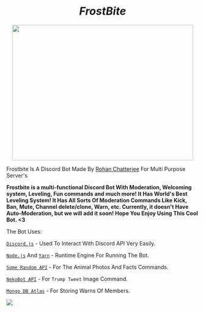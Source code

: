 # <div align="center">**_FrostBite_**
    
<div align="center">
    <img src="https://github.com/InsaneCoder789/Frostbite-1/blob/master/Frostbite.jpeg" height="355px" width="474px" />

</div>
    


Frostbite Is A Discord Bot Made By [Rohan Chatterjee](https://github.com/InsaneCoder789) For Multi Purpose Server's 
    
 **Frostbite is a multi-functional Discord Bot With Moderation, Welcoming system, Leveling, Fun commands and much more! It Has World's Best Leveling System! It Has All Sorts Of Moderation Commands Like Kick, Ban, Mute, Channel delete/clone, Warn, etc. Currently, it doesn't Have Auto-Moderation, but we will add it soon! Hope You Enjoy Using This Cool Bot. <3**


The Bot Uses:

[`Discord.js`](discord.js.org/) - Used To Interact With Discord API Very Easily.

[`Node.js`](https://nodejs.org/) And [`Yarn`](https://classic.yarnpkg.com/en/) - Runtime Engine For Running The Bot.

[`Some Random API`](https://some-random-api.ml/) - For The Animal Photos And Facts Commands.

[`NekoBot API`](https://docs.nekobot.xyz) - For `Trump Tweet` Image Command.

[`Mongo DB Atlas`](https://www.mongodb.com/cloud/atlas) - For Storing Warns Of Members.

<a href="https://discord.gg/ppGBYSeSqb">
    <img src="https://img.shields.io/badge/Discord-7289DA?style=for-the-badge&logo=discord&logoColor=white" />
</a>
